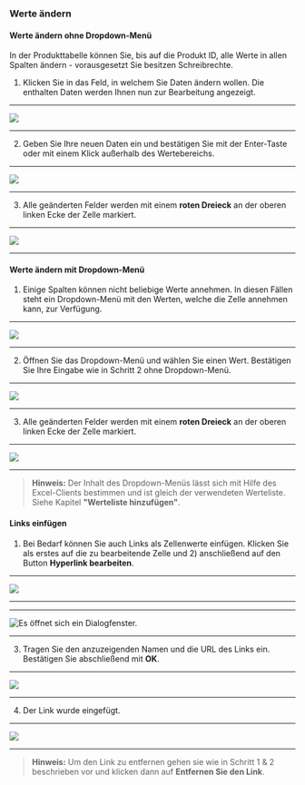 ### Werte ändern

#### Werte ändern ohne Dropdown-Menü

In der Produkttabelle können Sie, bis auf die Produkt ID, alle Werte in allen Spalten ändern - vorausgesetzt Sie besitzen Schreibrechte.

1) Klicken Sie in das Feld, in welchem Sie Daten ändern wollen. Die enthalten Daten werden Ihnen nun zur Bearbeitung angezeigt.

---
![](/Pictures/Web-Client/Produktlinie/Produktübersicht/Produkttabellenbereich/Werte-aendern/werte_aendern_1.png)

---

2) Geben Sie Ihre neuen Daten ein und bestätigen Sie mit der Enter-Taste oder mit einem Klick außerhalb des Wertebereichs.

---
![](/Pictures/Web-Client/Produktlinie/Produktübersicht/Produkttabellenbereich/Werte-aendern/werte_aendern_2.png)

---

3) Alle geänderten Felder werden mit einem **roten Dreieck** an der oberen linken Ecke der Zelle markiert.

---
![](/Pictures/Web-Client/Produktlinie/Produktübersicht/Produkttabellenbereich/Werte-aendern/werte_aendern_3.png)

---

#### Werte ändern mit Dropdown-Menü

1) Einige Spalten können nicht beliebige Werte annehmen. In diesen Fällen steht ein Dropdown-Menü mit den Werten, welche die Zelle annehmen kann, zur Verfügung.

---
![](/Pictures/Web-Client/Produktlinie/Produktübersicht/Produkttabellenbereich/Werte-aendern/werte_aendern_4.png)

---

2) Öffnen Sie das Dropdown-Menü und wählen Sie einen Wert. Bestätigen Sie Ihre Eingabe wie in Schritt 2 ohne Dropdown-Menü.

---
![](/Pictures/Web-Client/Produktlinie/Produktübersicht/Produkttabellenbereich/Werte-aendern/werte_aendern_5.png)

---

3) Alle geänderten Felder werden mit einem **roten Dreieck** an der oberen linken Ecke der Zelle markiert.

---
![](/Pictures/Web-Client/Produktlinie/Produktübersicht/Produkttabellenbereich/Werte-aendern/werte_aendern_6.png)

---

>**Hinweis:** Der Inhalt des Dropdown-Menüs lässt sich mit Hilfe des Excel-Clients bestimmen und ist gleich der verwendeten Werteliste. Siehe Kapitel **"Werteliste hinzufügen"**.

<!---
#### Werte ändern mit FlexSearch


#### Werte ändern mit FlexAction


-->

#### Links einfügen

1) Bei Bedarf können Sie auch Links als Zellenwerte einfügen. Klicken Sie als erstes auf die zu bearbeitende Zelle und 2) anschließend auf den Button **Hyperlink bearbeiten**.

---
![](/Pictures/Web-Client/Produktlinie/Produktübersicht/Produkttabellenbereich/Werte-aendern/werte_aendern_7.png)

---
---
![Es öffnet sich ein Dialogfenster.](/Pictures/Web-Client/Produktlinie/Produktübersicht/Produkttabellenbereich/Werte-aendern/werte_aendern_8.png)

---

3) Tragen Sie den anzuzeigenden Namen und die URL des Links ein. Bestätigen Sie abschließend mit **OK**.

---
![](/Pictures/Web-Client/Produktlinie/Produktübersicht/Produkttabellenbereich/Werte-aendern/werte_aendern_9.png)

---

4) Der Link wurde eingefügt.

---
![](/Pictures/Web-Client/Produktlinie/Produktübersicht/Produkttabellenbereich/Werte-aendern/werte_aendern_10.png)

---

>**Hinweis:** Um den Link zu entfernen gehen sie wie in Schritt 1 & 2 beschrieben vor und klicken dann auf **Entfernen Sie den Link**.